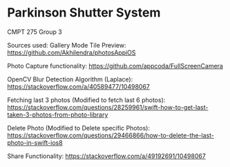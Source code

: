 # Parkinson Shutter System
CMPT 275 Group 3

Sources used:
Gallery Mode Tile Preview: https://github.com/Akhilendra/photosAppiOS

Photo Capture functionality: https://github.com/appcoda/FullScreenCamera

OpenCV Blur Detection Algorithm (Laplace): https://stackoverflow.com/a/40589477/10498067

Fetching last 3 photos (Modified to fetch last 6 photos): https://stackoverflow.com/questions/28259961/swift-how-to-get-last-taken-3-photos-from-photo-library 

Delete Photo (Modified to Delete specific Photos): https://stackoverflow.com/questions/29466866/how-to-delete-the-last-photo-in-swift-ios8 

Share Functionality: https://stackoverflow.com/a/49192691/10498067
